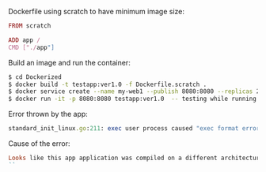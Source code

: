 Dockerfile using scratch to have minimum image size:

```ruby
FROM scratch

ADD app /
CMD ["./app"]
````

Build an image and run the container:

```sh
$ cd Dockerized
$ docker build -t testapp:ver1.0 -f Dockerfile.scratch .
$ docker service create --name my-web1 --publish 8080:8080 --replicas 2 testapp:ver1.0
$ docker run -it -p 8080:8080 testapp:ver1.0  -- testing while running as a single container
```

Error thrown by the app:

``` ruby
standard_init_linux.go:211: exec user process caused "exec format error" 

```

Cause of the error:

```ruby
Looks like this app application was compiled on a different architecture, and because of that it is not working on Mac or Ubuntu type machines.
``